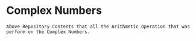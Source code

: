 # Complex Numbers
    Above Repository Contents that all the Arithmetic Operation that was perform on the Complex Numbers.
